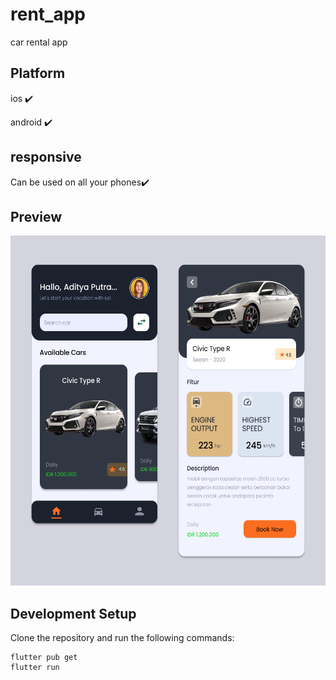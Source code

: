 # rent_app

car rental app

## Platform
ios ✔️

android ✔️

## responsive
Can be used on all your phones✔️

## Preview
<img src="assets/ss.png" width="560px" height="560px"/>
  
## Development Setup
Clone the repository and run the following commands:

    flutter pub get
    flutter run
